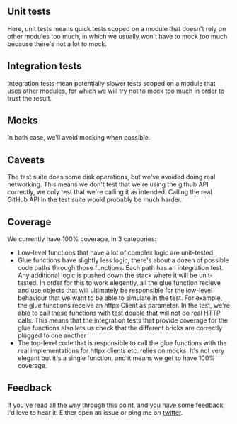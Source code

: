 ## Unit tests

Here, unit tests means quick tests scoped on a module that doesn't rely on other modules too much, in which we usually won't have to mock too much because there's not a lot to mock.

## Integration tests

Integration tests mean potentially slower tests scoped on a module that uses other modules, for which we will try not to mock too much in order to trust the result.

## Mocks

In both case, we'll avoid mocking when possible.

## Caveats

The test suite does some disk operations, but we've avoided doing real networking. This means we don't test that we're using the github API correctly, we only test that we're calling it as intended. Calling the real GitHub API in the test suite would probably be much harder.

## Coverage

We currently have 100% coverage, in 3 categories:
- Low-level functions that have a lot of complex logic are unit-tested
- Glue functions have slightly less logic, there's about a dozen of possible code paths through those functions. Each path has an integration test. Any additional logic is pushed down the stack where it will be unit-tested. In order for this to work elegently, all the glue function recieve and use objects that will ultimately be responsible for the low-level behaviour that we want to be able to simulate in the test. For example, the glue functions receive an httpx Client as parameter. In the test, we're able to call these functions with test double that will not do real HTTP calls. This means that the integration tests that provide coverage for the glue functions also lets us check that the different bricks are correctly plugged to one another
- The top-level code that is responsible to call the glue functions with the real implementations for httpx clients etc. relies on mocks. It's not very elegant but it's a single function, and it means we get to have 100% coverage.

## Feedback

If you've read all the way through this point, and you have some feedback, I'd love to hear it! Either open an issue or ping me on [twitter](https://twitter.com/Ewjoachim).
